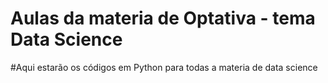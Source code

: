 # Aulas da materia de Optativa - tema Data Science

#Aqui estarão os códigos em Python para todas a materia de data science
